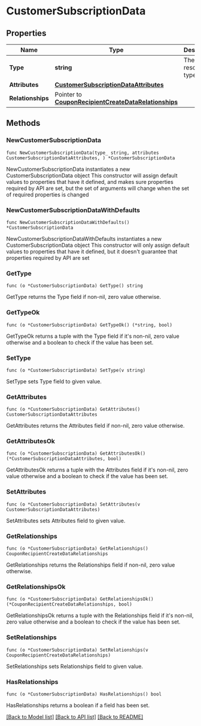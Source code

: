 # CustomerSubscriptionData

## Properties

Name | Type | Description | Notes
------------ | ------------- | ------------- | -------------
**Type** | **string** | The resource&#39;s type | [default to "customer_subscriptions"]
**Attributes** | [**CustomerSubscriptionDataAttributes**](CustomerSubscriptionDataAttributes.md) |  | 
**Relationships** | Pointer to [**CouponRecipientCreateDataRelationships**](CouponRecipientCreateDataRelationships.md) |  | [optional] 

## Methods

### NewCustomerSubscriptionData

`func NewCustomerSubscriptionData(type_ string, attributes CustomerSubscriptionDataAttributes, ) *CustomerSubscriptionData`

NewCustomerSubscriptionData instantiates a new CustomerSubscriptionData object
This constructor will assign default values to properties that have it defined,
and makes sure properties required by API are set, but the set of arguments
will change when the set of required properties is changed

### NewCustomerSubscriptionDataWithDefaults

`func NewCustomerSubscriptionDataWithDefaults() *CustomerSubscriptionData`

NewCustomerSubscriptionDataWithDefaults instantiates a new CustomerSubscriptionData object
This constructor will only assign default values to properties that have it defined,
but it doesn't guarantee that properties required by API are set

### GetType

`func (o *CustomerSubscriptionData) GetType() string`

GetType returns the Type field if non-nil, zero value otherwise.

### GetTypeOk

`func (o *CustomerSubscriptionData) GetTypeOk() (*string, bool)`

GetTypeOk returns a tuple with the Type field if it's non-nil, zero value otherwise
and a boolean to check if the value has been set.

### SetType

`func (o *CustomerSubscriptionData) SetType(v string)`

SetType sets Type field to given value.


### GetAttributes

`func (o *CustomerSubscriptionData) GetAttributes() CustomerSubscriptionDataAttributes`

GetAttributes returns the Attributes field if non-nil, zero value otherwise.

### GetAttributesOk

`func (o *CustomerSubscriptionData) GetAttributesOk() (*CustomerSubscriptionDataAttributes, bool)`

GetAttributesOk returns a tuple with the Attributes field if it's non-nil, zero value otherwise
and a boolean to check if the value has been set.

### SetAttributes

`func (o *CustomerSubscriptionData) SetAttributes(v CustomerSubscriptionDataAttributes)`

SetAttributes sets Attributes field to given value.


### GetRelationships

`func (o *CustomerSubscriptionData) GetRelationships() CouponRecipientCreateDataRelationships`

GetRelationships returns the Relationships field if non-nil, zero value otherwise.

### GetRelationshipsOk

`func (o *CustomerSubscriptionData) GetRelationshipsOk() (*CouponRecipientCreateDataRelationships, bool)`

GetRelationshipsOk returns a tuple with the Relationships field if it's non-nil, zero value otherwise
and a boolean to check if the value has been set.

### SetRelationships

`func (o *CustomerSubscriptionData) SetRelationships(v CouponRecipientCreateDataRelationships)`

SetRelationships sets Relationships field to given value.

### HasRelationships

`func (o *CustomerSubscriptionData) HasRelationships() bool`

HasRelationships returns a boolean if a field has been set.


[[Back to Model list]](../README.md#documentation-for-models) [[Back to API list]](../README.md#documentation-for-api-endpoints) [[Back to README]](../README.md)


